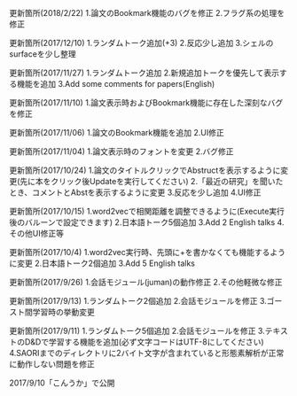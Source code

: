 更新箇所(2018/2/22)
1.論文のBookmark機能のバグを修正
2.フラグ系の処理を修正

更新箇所(2017/12/10)
1.ランダムトーク追加(+3)
2.反応少し追加
3.シェルのsurfaceを少し整理

更新箇所(2017/11/27)
1.ランダムトーク追加
2.新規追加トークを優先して表示する機能を追加
3.Add some comments for papers(English)

更新箇所(2017/11/10)
1.論文表示時およびBookmark機能に存在した深刻なバグを修正

更新箇所(2017/11/06)
1.論文のBookmark機能を追加
2.UI修正

更新箇所(2017/11/04)
1.論文表示時のフォントを変更
2.バグ修正

更新箇所(2017/10/24)
1.論文のタイトルクリックでAbstructを表示するように変更(先に本をクリック後Updateを実行してください)
2.「最近の研究」を聞いたとき、コメントとAbstを表示するように変更
3.反応を少し追加
4.UI修正

更新箇所(2017/10/15)
1.word2vecで相関距離を調整できるように(Execute実行後のバルーンで設定できます)
2.日本語トーク5個追加
3.Add 2 English talks
4.その他UI修正等

更新箇所(2017/10/4)
1.word2vec実行時、先頭に+を書かなくても機能するように変更
2.日本語トーク2個追加
3.Add 5 English talks

更新箇所(2017/9/26)
1.会話モジュール(juman)の動作修正
2.その他軽微な修正

更新箇所(2017/9/13)
1.ランダムトーク2個追加
2.会話モジュールを修正
3.ゴースト間学習時の挙動変更

更新箇所(2017/9/11)
1.ランダムトーク5個追加
2.会話モジュールを修正
3.テキストのD&Dで学習する機能を追加(必ず文字コードはUTF-8にしてください)
4.SAORIまでのディレクトリに2バイト文字が含まれていると形態素解析が正常に動作しない問題を修正

2017/9/10「こんうか」で公開
